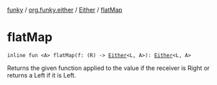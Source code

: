 [funky](../../index.md) / [org.funky.either](../index.md) / [Either](index.md) / [flatMap](.)

# flatMap

`inline fun <A> flatMap(f: (R) -> `[`Either`](index.md)`<L, A>): `[`Either`](index.md)`<L, A>`

Returns the given function applied to the value if the receiver is Right or returns a Left if it is Left.


